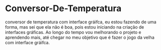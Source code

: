 # Conversor-De-Temperatura
conversor de temperatura com interface gráifca, eu estou fazendo de uma forma, mas sei que ela não é boa, pois estou iniciando na criação de interfaces gráficas. Ao longo do tempo vou melhorando o projeto e aprendendo mais, até chegar no meu objetivo que é fazer o jogo da velha com interface gráifca. 
